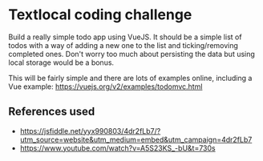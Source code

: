 # Textlocal coding challenge

Build a really simple todo app using VueJS. It should be a simple list of todos with a way of adding a new one to the list and ticking/removing completed ones. Don't worry too much about persisting the data but using local storage would be a bonus.

This will be fairly simple and there are lots of examples online, including a Vue example: https://vuejs.org/v2/examples/todomvc.html

## References used
* https://jsfiddle.net/yyx990803/4dr2fLb7/?utm_source=website&utm_medium=embed&utm_campaign=4dr2fLb7
* https://www.youtube.com/watch?v=A5S23KS_-bU&t=730s